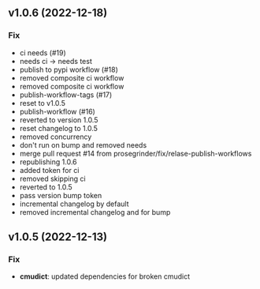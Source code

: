 ## v1.0.6 (2022-12-18)

### Fix

- ci needs (#19)
- needs ci -> needs test
- publish to pypi workflow (#18)
- removed composite ci workflow
- removed composite ci workflow
- publish-workflow-tags (#17)
- reset to v1.0.5
- publish-workflow (#16)
- reverted to version 1.0.5
- reset changelog to 1.0.5
- removed concurrency
- don't run on bump and removed needs
- merge pull request #14 from prosegrinder/fix/relase-publish-workflows
- republishing 1.0.6
- added token for ci
- removed skipping ci
- reverted to 1.0.5
- pass version bump token
- incremental changelog by default
- removed incremental changelog and for bump

## v1.0.5 (2022-12-13)

### Fix

- **cmudict**: updated dependencies for broken cmudict
